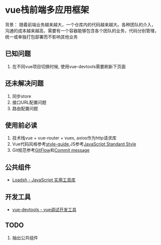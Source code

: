 # vue栈前端多应用框架
背景：
随着前端业务越来越大，一个仓库内的代码越来越大。各种团队的介入，沟通的成本越来越高，需要有一个容器能够包含各个团队的业务，代码分别管理，统一或单独打包部署而不影响其他业务

## 已知问题
1. 在不同vue项目切换时候, 使用vue-devtools需要刷新下页面

## 还未解决问题
1. 同步store
2. 接口URL配置问题
3. 路由配置问题


## 使用前必读
1. 技术栈vue + vue-router + vuex, axios作为http请求库
2. Vue代码风格参考[style-guide](https://vuefe.cn/v2/style-guide/),JS参考[JavaScript Standard Style](https://standardjs.com/rules-zhcn.html)
3. Git规范参考[GitFlow](https://www.cnblogs.com/lcngu/p/5770288.html)和[Commit message](http://www.ruanyifeng.com/blog/2016/01/commit_message_change_log.html)

## 公共组件
- [Loadsh - JavaScript 实用工具库](https://www.lodashjs.com/)

## 开发工具
- [vue-devtools - vue调试开发工具](https://github.com/vuejs/vue-devtools)

## TODO
1. 抽出公共组件
